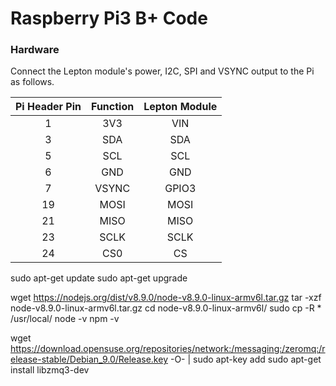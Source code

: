 # Raspberry Pi3 B+ Code

### Hardware

Connect the Lepton module's power, I2C, SPI and VSYNC output to the Pi as follows.  

| Pi Header Pin | Function | Lepton Module |
|:-------------:|:--------:|:-------------:|
| 1             | 3V3      | VIN           |
| 3             | SDA      | SDA           |
| 5             | SCL      | SCL           |
| 6             | GND      | GND           |
| 7             | VSYNC    | GPIO3         |
| 19            | MOSI     | MOSI          |
| 21            | MISO     | MISO          |
| 23            | SCLK     | SCLK          |
| 24            | CS0      | CS            |

sudo apt-get update
sudo apt-get upgrade

wget https://nodejs.org/dist/v8.9.0/node-v8.9.0-linux-armv6l.tar.gz
tar -xzf node-v8.9.0-linux-armv6l.tar.gz
cd node-v8.9.0-linux-armv6l/
sudo cp -R * /usr/local/
node -v
npm -v

wget https://download.opensuse.org/repositories/network:/messaging:/zeromq:/release-stable/Debian_9.0/Release.key -O- | sudo apt-key add
sudo apt-get install libzmq3-dev

